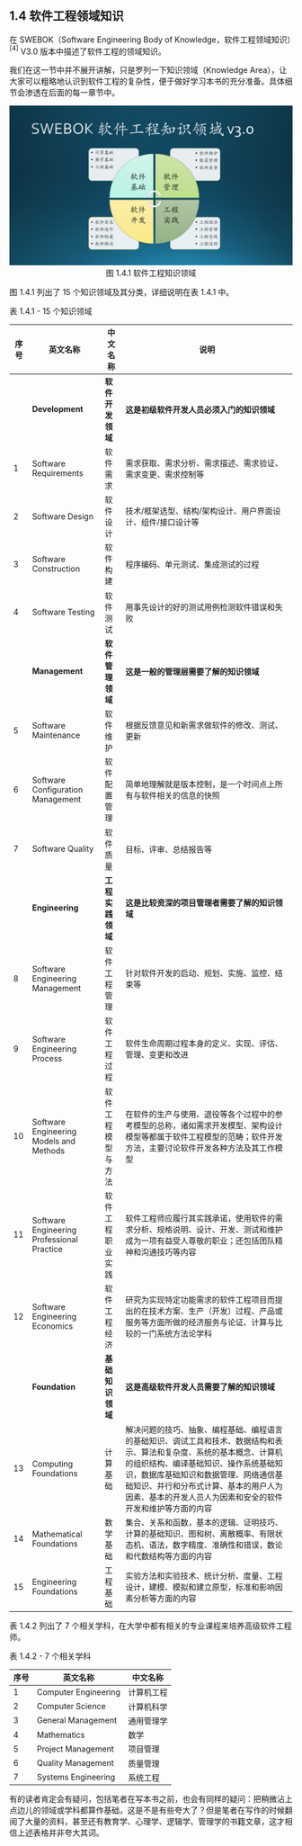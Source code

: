 ## 1.4 软件工程领域知识

在 SWEBOK（Software Engineering Body of Knowledge，软件工程领域知识）$^{[4]}$ V3.0  版本中描述了软件工程的领域知识。

我们在这一节中并不展开讲解，只是罗列一下知识领域（Knowledge Area），让大家可以粗略地认识到软件工程的复杂性，便于做好学习本书的充分准备。具体细节会渗透在后面的每一章节中。

<center>
<img src="Images/Slide9.JPG"/>
图 1.4.1 软件工程知识领域
</center>

图 1.4.1 列出了 15 个知识领域及其分类，详细说明在表 1.4.1 中。

表 1.4.1 - 15 个知识领域

|序号|英文名称|中文名称|说明|
|--|--|--|--|
||**Development**|**软件开发领域**|**这是初级软件开发人员必须入门的知识领域**|
|1|Software Requirements|软件需求|需求获取、需求分析、需求描述、需求验证、需求变更、需求控制等|
|2|Software Design|软件设计|技术/框架选型、结构/架构设计、用户界面设计、组件/接口设计等|
|3|Software Construction|软件构建|程序编码、单元测试、集成测试的过程|
|4|Software Testing|软件测试|用事先设计的好的测试用例检测软件错误和失败|
||**Management**|**软件管理领域**|**这是一般的管理层需要了解的知识领域**|
|5|Software Maintenance|软件维护|根据反馈意见和新需求做软件的修改、测试、更新|
|6|Software Configuration Management|软件配置管理|简单地理解就是版本控制，是一个时间点上所有与软件相关的信息的快照|
|7|Software Quality|软件质量|目标、评审、总结报告等|
||**Engineering**|**工程实践领域**|**这是比较资深的项目管理者需要了解的知识领域**|
|8|Software Engineering Management|软件工程管理|针对软件开发的启动、规划、实施、监控、结束等|
|9|Software Engineering Process|软件工程过程|软件生命周期过程本身的定义、实现、评估、管理、变更和改进|
|10|Software Engineering Models and Methods|软件工程<br>模型与方法|在软件的生产与使用、退役等各个过程中的参考模型的总称，诸如需求开发模型、架构设计模型等都属于软件工程模型的范畴；软件开发方法，主要讨论软件开发各种方法及其工作模型|
|11|Software Engineering Professional Practice|软件工程<br>职业实践|软件工程师应履行其实践承诺，使用软件的需求分析、规格说明、设计、开发、测试和维护成为一项有益受人尊敬的职业；还包括团队精神和沟通技巧等内容|
|12|Software Engineering Economics|软件工程经济|研究为实现特定功能需求的软件工程项目而提出的在技术方案、生产（开发）过程、产品或服务等方面所做的经济服务与论证、计算与比较的一门系统方法论学科|
||**Foundation**|**基础知识领域**|**这是高级软件开发人员需要了解的知识领域**|
|13|Computing Foundations|计算基础|解决问题的技巧、抽象、编程基础、编程语言的基础知识、调试工具和技术、数据结构和表示、算法和复杂度、系统的基本概念、计算机的组织结构、编译基础知识、操作系统基础知识，数据库基础知识和数据管理、网络通信基础知识、并行和分布式计算、基本的用户人为因素、基本的开发人员人为因素和安全的软件开发和维护等方面的内容|
|14|Mathematical Foundations|数学基础|集合、关系和函数，基本的逻辑、证明技巧、计算的基础知识、图和树、离散概率、有限状态机、语法，数字精度、准确性和错误，数论和代数结构等方面的内容|
|15|Engineering Foundations|工程基础|实验方法和实验技术、统计分析、度量、工程设计，建模、模拟和建立原型，标准和影响因素分析等方面的内容|

表 1.4.2 列出了 7 个相关学科，在大学中都有相关的专业课程来培养高级软件工程师。

表 1.4.2 - 7 个相关学科

|序号|英文名称|中文名称|
|---|---|---|
|1|Computer Engineering|计算机工程|
|2|Computer Science|计算机科学|
|3|General Management|通用管理学|
|4|Mathematics|数学|
|5|Project Management|项目管理|
|6|Quality Management|质量管理|
|7|Systems Engineering|系统工程|

有的读者肯定会有疑问，包括笔者在写本书之前，也会有同样的疑问：把稍微沾上点边儿的领域或学科都算作基础，这是不是有些夸大了？但是笔者在写作的时候翻阅了大量的资料，甚至还有教育学、心理学、逻辑学、管理学的书籍文章，这才相信上述表格并非夸大其词。

